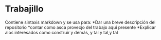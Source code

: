 <h1 aligth="center"><en>Trabajillo</em></h1>
Contiene sintaxis markdown y se usa para:
*Dar una breve descripción del repositorio 
*contar como asca provecjo del trabajo aquí presente 
*Explicar alos interesados como construir y demás, y tal y tal,y tal



